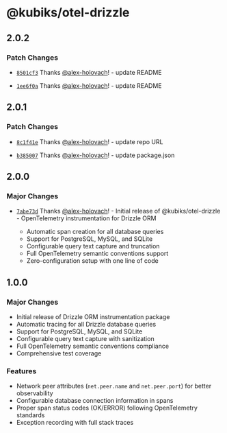 # @kubiks/otel-drizzle

## 2.0.2

### Patch Changes

- [`8501cf3`](https://github.com/kubiks-inc/otel/commit/8501cf3f00a1b4da021a907fcf6924dfe9ae508a) Thanks [@alex-holovach](https://github.com/alex-holovach)! - update README

- [`1ee6f0a`](https://github.com/kubiks-inc/otel/commit/1ee6f0a75a81c2b31475fbc0d860e51d443d535e) Thanks [@alex-holovach](https://github.com/alex-holovach)! - update README

## 2.0.1

### Patch Changes

- [`8c1f41e`](https://github.com/kubiks-inc/otel/commit/8c1f41eeb253a746c0b913b9a34d0af888e60fee) Thanks [@alex-holovach](https://github.com/alex-holovach)! - update repo URL

- [`b385007`](https://github.com/kubiks-inc/otel/commit/b385007e44b410a2ef97aeb8bcc1667233031ed7) Thanks [@alex-holovach](https://github.com/alex-holovach)! - update package.json

## 2.0.0

### Major Changes

- [`7abe73d`](https://github.com/kubiks-inc/otel/commit/7abe73d58ed133fae975684e3493ea83218dde97) Thanks [@alex-holovach](https://github.com/alex-holovach)! - Initial release of @kubiks/otel-drizzle - OpenTelemetry instrumentation for Drizzle ORM

  - Automatic span creation for all database queries
  - Support for PostgreSQL, MySQL, and SQLite
  - Configurable query text capture and truncation
  - Full OpenTelemetry semantic conventions support
  - Zero-configuration setup with one line of code

## 1.0.0

### Major Changes

- Initial release of Drizzle ORM instrumentation package
- Automatic tracing for all Drizzle database queries
- Support for PostgreSQL, MySQL, and SQLite
- Configurable query text capture with sanitization
- Full OpenTelemetry semantic conventions compliance
- Comprehensive test coverage

### Features

- Network peer attributes (`net.peer.name` and `net.peer.port`) for better observability
- Configurable database connection information in spans
- Proper span status codes (OK/ERROR) following OpenTelemetry standards
- Exception recording with full stack traces
